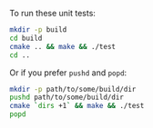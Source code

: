 To run these unit tests:

```sh
mkdir -p build
cd build
cmake .. && make && ./test
cd ..
```

Or if you prefer `pushd` and `popd`:
```bash
mkdir -p path/to/some/build/dir
pushd path/to/some/build/dir
cmake `dirs +1` && make && ./test
popd
```
